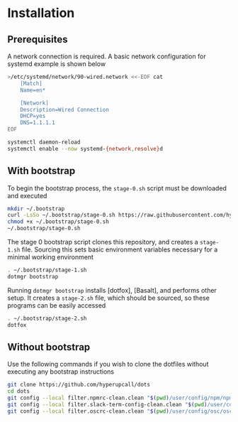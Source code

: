 # Installation

## Prerequisites

A network connection is required. A basic network configuration for systemd example is shown below

```sh
>/etc/systemd/network/90-wired.network <<-EOF cat
	[Match]
	Name=en*

	[Network]
	Description=Wired Connection
	DHCP=yes
	DNS=1.1.1.1
EOF

systemctl daemon-reload
systemctl enable --now systemd-{network,resolve}d
```

## With bootstrap

To begin the bootstrap process, the `stage-0.sh` script must be downloaded and executed

```sh
mkdir ~/.bootstrap
curl -LsSo ~/.bootstrap/stage-0.sh https://raw.githubusercontent.com/hyperupcall/dots/main/bootstrap/stage-0.sh
chmod +x ~/.bootstrap/stage-0.sh
~/.bootstrap/stage-0.sh
```

The stage 0 bootstrap script clones this repository, and creates a `stage-1.sh` file. Sourcing this sets basic environment variables necessary for a minimal working environment

```sh
. ~/.bootstrap/stage-1.sh
dotmgr bootstrap
```

Running `dotmgr bootstrap` installs [dotfox], [Basalt], and performs other setup. It creates a `stage-2.sh` file, which should be sourced, so these programs can be easily accessed

```sh
. ~/.bootstrap/stage-2.sh
dotfox
```

## Without bootstrap

Use the following commands if you wish to clone the dotfiles without executing any bootstrap instructions

```sh
git clone https://github.com/hyperupcall/dots
cd dots
git config --local filter.npmrc-clean.clean "$(pwd)/user/config/npm/npmrc-clean.sh"
git config --local filter.slack-term-config-clean.clean "$(pwd)/user/config/slack-term/slack-term-config-clean.sh"
git config --local filter.oscrc-clean.clean "$(pwd)/user/config/osc/oscrc-clean.sh"
```
